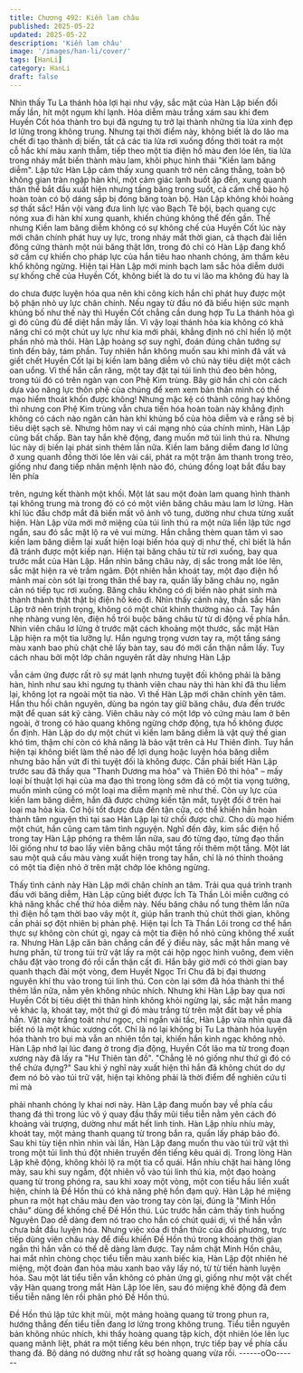 ```yaml
---
title: Chương 492: Kiền lam châu
published: 2025-05-22
updated: 2025-05-22
description: 'Kiền lam châu'
image: '/images/han-li/cover/'
tags: [HanLi]
category: HanLi
draft: false
---
```


Nhìn thấy Tu La thánh hỏa lợi hại như vậy, sắc mặt của Hàn Lập
biến đổi mấy lần, hít một ngụm khí lạnh.
Hỏa diễm màu trắng xám sau khi đem Huyền Cốt hóa thành tro
bụi đã ngưng tụ trở lại thành những tia lửa xinh đẹp lơ lửng trong
không trung.
Nhưng tại thời điểm này, không biết là do lão ma chết đi tạo thành
dị biến, tất cả các tia lửa rơi xuống đồng thời toát ra một cỗ hắc
khí màu xanh thẫm, tiếp theo một tia điện hồ màu đen lóe lên, tia
lửa trong nháy mắt biến thành màu lam, khôi phục hình thái "Kiền
lam băng diễm".
Lập tức Hàn Lập cảm thấy xung quanh trở nên căng thẳng, toàn
bộ không gian tràn ngập hàn khí, một cảm giác lạnh buốt ập đến,
xung quanh thân thể bắt đầu xuất hiện nhưng tầng băng trong
suốt, cả cấm chế bảo hộ hoàn toàn có bộ dáng sắp bị đóng băng
toàn bộ.
Hàn Lập không khỏi hoảng sợ thất sắc!
Hắn vội vàng đưa linh lực vào Bạch Tê bội, bạch quang cực nóng
xua đi hàn khí xung quanh, khiến chúng không thể đến gần.
Thế nhưng Kiền lam băng diễm không có sự không chế của
Huyền Cốt lúc này mới chân chính phát huy uy lực, trong nháy
mắt thời gian, cả thạch đài liền đông cứng thành một núi băng
thật lớn, trong đó chỉ có Hàn Lập đang khổ sở cầm cự khiến cho
pháp lực của hắn tiêu hao nhanh chóng, âm thầm kêu khổ không
ngừng.
Hiện tại Hàn Lập mới minh bạch lam sắc hỏa diễm dưới sự khống
chế của Huyền Cốt, không biết là do tu vi lão ma không đủ hay là

do chưa được luyện hóa qua nên khi công kích hắn chỉ phát huy
được một bộ phận nhỏ uy lực chân chính.
Nếu ngay từ đầu nó đã biểu hiện sức mạnh khủng bố như thế này
thì Huyền Cốt chẳng cần dung hợp Tu La thánh hỏa gì gì đó cũng
đủ để diệt hắn mấy lần.
Vì vậy loại thánh hỏa kia không có khả năng chỉ có một chút uy
lực như kia mới phải, khẳng định nó chỉ hiển lộ một phần nhỏ mà
thôi.
Hàn Lập hoảng sợ suy nghĩ, đoán đúng chân tướng sự tình đến
bảy, tám phần.
Tuy nhiên hắn không muốn sau khi mình đã vất vả giết chết
Huyền Cốt lại bị kiền lam băng diễm vô chủ này tiêu diệt một cách
oan uổng.
Vì thế hắn cắn răng, một tay đặt tại túi linh thú đeo bên hông,
trong túi đó có trên ngàn vạn con Phệ Kim trùng.
Bây giờ hắn chỉ còn cách dựa vào năng lực thôn phệ của chúng
để xem xem bản thân mình có thể mạo hiểm thoát khốn được
không!
Nhưng mặc kệ có thành công hay không thì nhưng con Phệ Kim
trùng vẫn chưa tiến hóa hoàn toàn này khẳng định không có cách
nào ngăn cản hàn khí khủng bố của hỏa diễm và e rằng sẽ bị tiêu
diệt sạch sẽ.
Nhưng hôm nay vì cái mạng nhỏ của chính mình, Hàn Lập cũng
bất chấp.
Bàn tay hắn khẽ động, đang muốn mở túi linh thú ra.
Nhưng lúc này dị biến lại phát sinh thêm lần nữa.
Kiền lam băng diễm đang lơ lửng ở xung quanh đồng thời lóe lên
vài cái, phát ra một trận âm thanh trong trẻo, giống như đang tiếp
nhân mệnh lệnh nào đó, chúng đồng loạt bắt đầu bay lên phía

trên, ngưng kết thành một khối.
Một lát sau một đoàn lam quang hình thành tại không trung mà
trong đó có có một viên băng châu màu lam lơ lửng. Hàn khí lúc
đầu chớp mắt đã biến mất vô ảnh vô tung, dường như chưa từng
xuất hiện.
Hàn Lập vừa mới mở miệng của túi linh thú ra một nửa liền lập
tức ngơ ngẩn, sau đó sắc mặt lộ ra vẻ vui mừng.
Hắn chẳng thèm quan tâm vì sao kiền lam băng diễm lại xuất hiện
loại biến hóa quỷ dị như thế, chỉ biết là hắn đã tránh được một
kiếp nạn.
Hiện tại băng châu từ từ rơi xuống, bay qua trước mắt của Hàn
Lập.
Hắn nhìn băng châu này, dị sắc trong mắt lóe lên, sắc mặt hiện ra
vẻ trầm ngâm.
Đột nhiên hắn khoát tay, một đạo điện hồ mảnh mai còn sót lại
trong thân thể bay ra, quấn lấy băng châu nọ, ngăn cản nó tiếp
tục rơi xuống.
Băng châu không có dị biến nào phát sinh mà thành thành thật
thật bị điện hồ kéo đi.
Nhìn thấy cảnh này, thần sắc Hàn Lập trở nên trịnh trọng, không
có một chút khinh thường nào cả.
Tay hắn nhẹ nhàng vung lên, điện hồ trói buộc băng châu từ từ di
động về phía hắn.
Nhìn viên châu lơ lửng ở trước mặt cách khoảng một thước, sắc
mặt Hàn Lập hiện ra một tia lưỡng lự.
Hắn ngưng trọng vươn tay ra, một tầng sáng màu xanh bao phủ
chặt chẽ lấy bàn tay, sau đó mới cẩn thận nắm lấy.
Tuy cách nhau bởi một lớp chân nguyên rất dày nhưng Hàn Lập

vẫn cảm ứng được rất rõ sự mát lạnh nhưng tuyệt đối không phải
là băng hàn, hình như sau khi ngưng tụ thành viên chau này thì
hàn khí đã thu liễm lại, không lọt ra ngoài một tia nào.
Vì thế Hàn Lập mới chân chính yên tâm.
Hắn thu hồi chân nguyên, dùng ba ngón tay giữ băng châu, đưa
đến trước mặt để quan sát kỹ càng.
Viên châu này có một lớp vỏ cứng màu lam ở bên ngoài, ở trong
có hào quang không ngừng chớp động, tựa hồ không được ổn
định.
Hàn Lập do dự một chút vì kiền lam băng diễm là vật quý thế gian
khó tìm, thậm chí còn có khả năng là bảo vật trên cả Hư Thiên
đỉnh.
Tuy hắn hiện tại không biết làm thế nào để lợi dụng hoặc luyện
hóa băng diễm nhưng bảo hắn vứt đi thì tuyệt đối là không được.
Cần phải biết Hàn Lập trước sau đã thấy qua "Thanh Dương ma
hỏa" và Thiên Đô thi hỏa" – mấy loại bí thuật lợi hại của ma đạo
thì trong lòng sớm đã có một tia vọng tưởng, muốn mình cũng có
một loại ma diễm mạnh mẽ như thế.
Còn uy lực của kiền lam băng diễm, hắn đã được chứng kiến tận
mắt, tuyệt đối ở trên hai loại ma hỏa kia.
Cơ hội tốt được đưa đến tận cửa, có thể khiến hắn hoàn thành
tâm nguyện thì tại sao Hàn Lập lại từ chối được chứ. Cho dù mạo
hiểm một chút, hắn cũng cam tâm tình nguyện.
Nghĩ đến đây, kim sắc điện hồ trong tay Hàn Lập phóng ra thêm
lần nữa, sau đó từng đạo, từng đạo thần lôi giống như tơ bao lấy
viên băng châu một tầng rồi thêm một tầng.
Một lát sau một quả cầu màu vàng xuất hiện trong tay hắn, chỉ là
nó thỉnh thoảng có một tia điện nhỏ ở trên mặt chớp lóe không
ngừng.

Thấy tình cảnh này Hàn Lập mới chân chính an tâm.
Trải qua quá trình tranh đấu với băng diễm, Hàn Lập cũng biết
được Ích Tà Thần Lôi miễn cưỡng có khả năng khắc chế thứ hỏa
diễm này.
Nếu băng châu nổ tung thêm lần nữa thì điện hồ tạm thời bao vây
một ít, giúp hắn tranh thủ chút thời gian, không cần phải sợ đột
nhiên bị phản phệ.
Hiện tại Ích Tà Thần Lôi trong cơ thể hắn thực sự không còn chút
gì, ngay cả một tia điện hồ nhỏ cũng không thể xuất ra.
Nhưng Hàn Lập căn bản chẳng cần để ý điều này, sắc mặt hắn
mang vẻ hưng phấn, từ trong túi trữ vật lấy ra một cái hộp ngọc
hình vuông, đem viên châu đặt vào trong đó rồi cẩn thận cất đi.
Hắn bây giờ mới có thời gian bay quanh thạch đài một vòng, đem
Huyết Ngọc Tri Chu đã bị đại thương nguyên khí thu vào trong túi
linh thú.
Con còn lại sớm đã hóa thành thi thể thêm lần nữa, nằm yên
không nhúc nhích.
Nhưng khi Hàn Lập bay qua nơi Huyền Cốt bị tiêu diệt thì thân
hình không khỏi ngừng lại, sắc mặt hắn mang vẻ khác lạ, khoát
tay, một thứ gì đó màu trắng từ trên mặt đất bay về phía hắn.
Vật này trắng toát như ngọc, chỉ ngắn vài tấc, Hàn Lập vừa nhìn
qua đã biết nó là một khúc xương cốt.
Chỉ là nó lại không bị Tu La thành hỏa luyện hóa thành tro bụi mà
vẫn an nhiên tồn tại, khiến hắn kinh ngạc không nhỏ.
Hàn Lập nhớ lại lúc đang ở trong địa động, Huyền Cốt lão ma từ
trong đoạn xương này đã lấy ra "Hư Thiên tàn đồ".
"Chẳng lẽ nó giống như thứ gì đó có thể chứa đựng?" Sau khi ý
nghĩ này xuất hiện thì hắn đã không chút do dự đem nó bỏ vào túi
trữ vật, hiện tại không phải là thời điểm để nghiên cứu tỉ mỉ mà

phải nhanh chóng ly khai nơi này.
Hàn Lập đang muốn bay về phía cầu thang đá thì trong lúc vô ý
quay đầu thấy mũi tiểu tiễn nằm yên cách đó khoảng vài trượng,
dường như mất hết linh tính.
Hàn Lập nhíu nhíu mày, khoát tay, một mảng thanh quang từ
trong bắn ra, quấn lấy pháp bảo đó.
Sau khi tùy tiện nhìn nhìn vài lần, Hàn Lập đang muốn thu vào túi
trữ vật thì trong một túi linh thú đột nhiên truyền đến tiếng kêu
quái dị.
Trong lòng Hàn Lập khẽ động, không khỏi lộ ra một tia cổ quái.
Hắn nhíu chặt hai hàng lông mày, sau khi suy ngẫm, đột nhiên vỗ
vào túi linh thú kia, một đạo hoàng quang từ trong phóng ra, sau
khi xoay một vòng, một con tiểu hầu liền xuất hiện, chính là Đề
Hồn thú có khả năng phệ hồn đạm quỷ.
Hàn Lập hé miệng phun ra một hạt châu màu đen vào trong tay
còn lại, đúng là "Minh Hồn châu" dùng để khống chế Đề Hồn thú.
Lúc trước hắn cảm thấy tình huống Nguyên Dao dễ dàng đem nó
trao cho hắn có chút quái dị, vì thế hắn vẫn chưa bắt đầu luyện
hóa.
Nhưng việc xóa đi thần thức của đối phương, trực tiếp dùng viên
châu này để điều khiển Đề Hồn thú trong khoảng thời gian ngắn
thì hắn vẫn có thể dễ dàng làm được.
Tay nắm chặt Minh Hồn châu, hai mắt nhìn chòng chọc tiểu tiễn
màu xanh biếc kia, Hàn Lập đột nhiên hé miệng, một đoàn đan
hỏa màu xanh bao vây lấy nó, từ từ tiến hành luyện hóa.
Sau một lát tiểu tiễn vẫn không có phản ứng gì, giống như một vật
chết vậy
Hàn quang trong mắt Hàn Lập lóe lên, sau đó miệng khẽ động đã
đem tiểu tiễn nâng lên rồi phân phó Đề Hồn thú.

Đề Hồn thú lập tức khịt mũi, một mảng hoàng quang từ trong
phun ra, hướng thẳng đến tiểu tiễn đang lơ lửng trong không
trung.
Tiểu tiễn nguyên bản không nhúc nhích, khi thấy hoàng quang tập
kích, đột nhiên lóe lên lục quang mãnh liệt, phát ra một tiếng kêu
bén nhọn, trực tiếp bay về phía cầu thang đá.
Bộ dáng nó dường như rất sợ hoàng quang vừa rồi.
------oOo------
